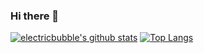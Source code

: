 ### Hi there 👋

<!--
**electricbubble/electricbubble** is a ✨ _special_ ✨ repository because its `README.md` (this file) appears on your GitHub profile.

Here are some ideas to get you started:

- 🔭 I’m currently working on ...
- 🌱 I’m currently learning ...
- 👯 I’m looking to collaborate on ...
- 🤔 I’m looking for help with ...
- 💬 Ask me about ...
- 📫 How to reach me: ...
- 😄 Pronouns: ...
- ⚡ Fun fact: ...
-->

<!--
&hide_border=true
&line_height=33
&layout=compact
-->
[![electricbubble's github stats](https://github-readme-stats.vercel.app/api?username=electricbubble&show_icons=true&count_private=true&include_all_commits=true&hide_title=true&hide_border=true&line_height=32)](https://github.com/electricbubble)
[![Top Langs](https://github-readme-stats.vercel.app/api/top-langs/?username=electricbubble&hide_title=true&hide_border=true)](https://github.com/electricbubble)
